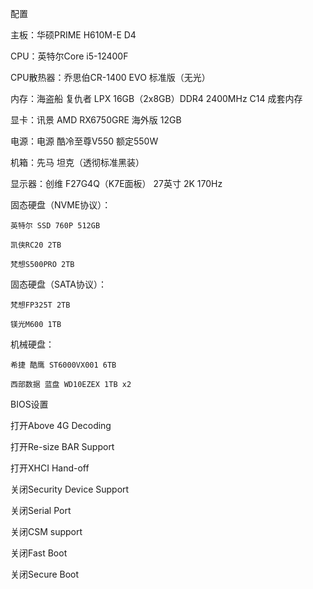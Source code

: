 配置

主板：华硕PRIME H610M-E D4

CPU：英特尔Core i5-12400F

CPU散热器：乔思伯CR-1400 EVO 标准版（无光）

内存：海盗船 复仇者 LPX 16GB（2x8GB）DDR4 2400MHz C14 成套内存

显卡：讯景 AMD RX6750GRE 海外版 12GB

电源：电源 酷冷至尊V550 额定550W

机箱：先马 坦克（透彻标准黑装）

显示器：创维 F27G4Q（K7E面板） 27英寸 2K 170Hz

固态硬盘（NVME协议）：

	英特尔 SSD 760P 512GB
 
	凯侠RC20 2TB
 
	梵想S500PRO 2TB
 
固态硬盘（SATA协议）：

	梵想FP325T 2TB
 
	镁光M600 1TB
 
机械硬盘：

	希捷 酷鹰 ST6000VX001 6TB
 
	西部数据 蓝盘 WD10EZEX 1TB x2

BIOS设置

打开Above 4G Decoding

打开Re-size BAR Support

打开XHCI Hand-off

关闭Security Device Support

关闭Serial Port

关闭CSM support

关闭Fast Boot

关闭Secure Boot
